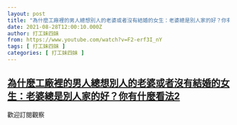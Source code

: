 ```yaml
---
layout: post
title: "為什麼工廠裡的男人總想別人的老婆或者沒有結婚的女生：老婆總是別人家的好？你有什麼看法2"
date: 2021-08-28T12:00:10.000Z
author: 打工妹四妹
from: https://www.youtube.com/watch?v=F2-erf3I_nY
tags: [ 打工妹四妹 ]
categories: [ 打工妹四妹 ]
---
```

<!--1630152010000-->
[為什麼工廠裡的男人總想別人的老婆或者沒有結婚的女生：老婆總是別人家的好？你有什麼看法2](https://www.youtube.com/watch?v=F2-erf3I_nY)
------

<div>
歡迎訂閱觀察
</div>
